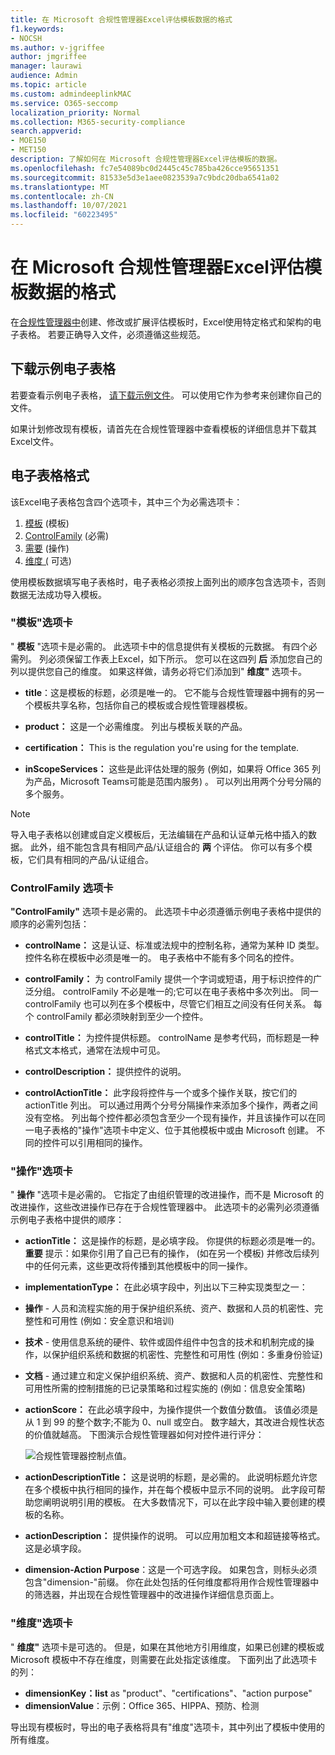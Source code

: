 ```yaml
---
title: 在 Microsoft 合规性管理器Excel评估模板数据的格式
f1.keywords:
- NOCSH
ms.author: v-jgriffee
author: jmgriffee
manager: laurawi
audience: Admin
ms.topic: article
ms.custom: admindeeplinkMAC
ms.service: O365-seccomp
localization_priority: Normal
ms.collection: M365-security-compliance
search.appverid:
- MOE150
- MET150
description: 了解如何在 Microsoft 合规性管理器Excel评估模板的数据。
ms.openlocfilehash: fc7e54089bc0d2445c45c785ba426cce95651351
ms.sourcegitcommit: 81533e5d3e1aee0823539a7c9bdc20dba6541a02
ms.translationtype: MT
ms.contentlocale: zh-CN
ms.lasthandoff: 10/07/2021
ms.locfileid: "60223495"
---
```

# <a name="format-assessment-template-data-in-excel-for-microsoft-compliance-manager"></a>在 Microsoft 合规性管理器Excel评估模板数据的格式

在[合规性](compliance-manager-templates-create.md)[管理器中](compliance-manager-templates-modify.md)创建、[](compliance-manager-templates-extend.md)修改或扩展评估模板时，Excel使用特定格式和架构的电子表格。 若要正确导入文件，必须遵循这些规范。

## <a name="download-example-spreadsheet"></a>下载示例电子表格

若要查看示例电子表格， [请下载示例文件](https://go.microsoft.com/fwlink/?linkid=2124865)。 可以使用它作为参考来创建你自己的文件。

如果计划修改现有模板，请首先在合规性管理器中查看模板的详细信息并下载其Excel文件。

## <a name="spreadsheet-format"></a>电子表格格式

该Excel电子表格包含四个选项卡，其中三个为必需选项卡：

1. [模板](#template-tab) (模板) 
2. [ControlFamily](#controlfamily-tab) (必需) 
3. [需要](#actions-tab) (操作) 
4. [维度 (](#dimensions-tab) 可选) 

使用模板数据填写电子表格时，电子表格必须按上面列出的顺序包含选项卡，否则数据无法成功导入模板。

### <a name="template-tab"></a>"模板"选项卡

" **模板** "选项卡是必需的。 此选项卡中的信息提供有关模板的元数据。 有四个必需列。 列必须保留工作表上Excel，如下所示。 您可以在这四列 **后** 添加您自己的列以提供您自己的维度。 如果这样做，请务必将它们添加到" **维度"** 选项卡。

- **title**：这是模板的标题，必须是唯一的。 它不能与合规性管理器中拥有的另一个模板共享名称，包括你自己的模板或合规性管理器模板。

- **product：** 这是一个必需维度。 列出与模板关联的产品。

- **certification：** This is the regulation you're using for the template.

- **inScopeServices：** 这些是此评估处理的服务 (例如，如果将 Office 365 列为产品，Microsoft Teams可能是范围内服务) 。 可以列出用两个分号分隔的多个服务。

> [!NOTE]
> 导入电子表格以创建或自定义模板后，无法编辑在产品和认证单元格中插入的数据。 此外，组不能包含具有相同产品/认证组合的 **两** 个评估。 你可以有多个模板，它们具有相同的产品/认证组合。

### <a name="controlfamily-tab"></a>ControlFamily 选项卡

**"ControlFamily"** 选项卡是必需的。  此选项卡中必须遵循示例电子表格中提供的顺序的必需列包括：

- **controlName：** 这是认证、标准或法规中的控制名称，通常为某种 ID 类型。 控件名称在模板中必须是唯一的。 电子表格中不能有多个同名的控件。

- **controlFamily：** 为 controlFamily 提供一个字词或短语，用于标识控件的广泛分组。 controlFamily 不必是唯一的;它可以在电子表格中多次列出。 同一 controlFamily 也可以列在多个模板中，尽管它们相互之间没有任何关系。 每个 controlFamily 都必须映射到至少一个控件。

- **controlTitle：** 为控件提供标题。 controlName 是参考代码，而标题是一种格式文本格式，通常在法规中可见。

- **controlDescription：** 提供控件的说明。

- **controlActionTitle：** 此字段将控件与一个或多个操作关联，按它们的 actionTitle 列出。 可以通过用两个分号分隔操作来添加多个操作，两者之间没有空格。 列出每个控件都必须包含至少一个现有操作，并且该操作可以在同一电子表格的"操作"选项卡中定义、位于其他模板中或由 Microsoft 创建。 不同的控件可以引用相同的操作。

### <a name="actions-tab"></a>"操作"选项卡

" **操作** "选项卡是必需的。  它指定了由组织管理的改进操作，而不是 Microsoft 的改进操作，这些改进操作已存在于合规性管理器中。 此选项卡的必需列必须遵循示例电子表格中提供的顺序：

- **actionTitle：** 这是操作的标题，是必填字段。 你提供的标题必须是唯一的。 **重要** 提示：如果你引用了自己已有的操作， (如在另一个模板) 并修改后续列中的任何元素，这些更改将传播到其他模板中的同一操作。

- **implementationType：** 在此必填字段中，列出以下三种实现类型之一：
- **操作** - 人员和流程实施的用于保护组织系统、资产、数据和人员的机密性、完整性和可用性 (例如：安全意识和培训) 
- **技术** - 使用信息系统的硬件、软件或固件组件中包含的技术和机制完成的操作，以保护组织系统和数据的机密性、完整性和可用性 (例如：多重身份验证) 
- **文档** - 通过建立和定义保护组织系统、资产、数据和人员的机密性、完整性和可用性所需的控制措施的已记录策略和过程实施的 (例如：信息安全策略) 

- **actionScore：** 在此必填字段中，为操作提供一个数值分数值。 该值必须是从 1 到 99 的整个数字;不能为 0、null 或空白。 数字越大，其改进合规性状态的价值就越高。 下图演示合规性管理器如何对控件进行评分：

  ![合规性管理器控制点值。](../media/compliance-score-action-scoring.png "合规性管理器控制点值")

- **actionDescriptionTitle：** 这是说明的标题，是必需的。 此说明标题允许您在多个模板中执行相同的操作，并在每个模板中显示不同的说明。  此字段可帮助您阐明说明引用的模板。 在大多数情况下，可以在此字段中输入要创建的模板的名称。

- **actionDescription：** 提供操作的说明。 可以应用加粗文本和超链接等格式。 这是必填字段。

- **dimension-Action Purpose**：这是一个可选字段。 如果包含，则标头必须包含"dimension-"前缀。 你在此处包括的任何维度都将用作合规性管理器中的筛选器，并出现在合规性管理器中的改进操作详细信息页面上。

### <a name="dimensions-tab"></a>"维度"选项卡

" **维度"** 选项卡是可选的。 但是，如果在其他地方引用维度，如果已创建的模板或 Microsoft 模板中不存在维度，则需要在此处指定该维度。 下面列出了此选项卡的列：

- **dimensionKey：list** as "product"、"certifications"、"action purpose"
- **dimensionValue**：示例：Office 365、HIPPA、预防、检测

导出现有模板时，导出的电子表格将具有"维度"选项卡，其中列出了模板中使用的所有维度。

